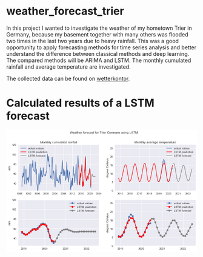 # weather_forecast_trier
In this project I wanted to investigate the weather of my hometown Trier in Germany, because my basement together with many others was flooded two times in the last two years due to heavy rainfall. This was a good opportunity to apply forecasting methods for time series analysis and better understand the difference between classical methods and deep learning. The compared methods will be ARIMA and LSTM. The monthly cumulated rainfall and average temperature are investigated.

The collected data can be found on [wetterkontor](https://www.wetterkontor.de/de/wetter/deutschland/monatswerte-station.asp).

# Calculated results of a LSTM forecast
![text](https://github.com/Olhaau/weather_forecast_trier/blob/master/forecast.png)

[comment]: <> (This is a comment, it will not be included)

